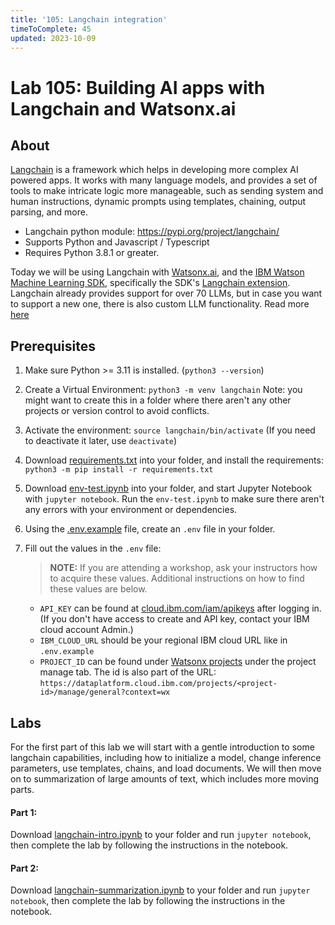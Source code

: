 ```yaml
---
title: '105: Langchain integration'
timeToComplete: 45
updated: 2023-10-09
---
```


# Lab 105: Building AI apps with Langchain and Watsonx.ai

## About

[Langchain](https://docs.langchain.com/docs/) is a framework which helps in developing more complex AI powered apps. It works with many language models, and provides a set of tools to make intricate logic more manageable, such as sending system and human instructions, dynamic prompts using templates, chaining, output parsing, and more.
   - Langchain python module: https://pypi.org/project/langchain/
   - Supports Python and Javascript / Typescript
   - Requires Python 3.8.1 or greater.

Today we will be using Langchain with [Watsonx.ai](https://www.ibm.com/products/watsonx-ai), and the [IBM Watson Machine Learning SDK](https://ibm.github.io/watson-machine-learning-sdk/), specifically the SDK's [Langchain extension](https://ibm.github.io/watson-machine-learning-sdk/fm_extensions.html#langchain). Langchain already provides support for over 70 LLMs, but in case you want to support a new one, there is also custom LLM functionality. Read more [here](https://python.langchain.com/docs/modules/model_io/models/llms/custom_llm)

## Prerequisites
1. Make sure Python >= 3.11 is installed. (`python3 --version`)
2. Create a Virtual Environment: `python3 -m venv langchain` Note: you might want to create this in a folder where there aren't any other projects or version control to avoid conflicts.
3. Activate the environment: `source langchain/bin/activate` (If you need to deactivate it later, use `deactivate`)
4. Download [requirements.txt](https://raw.githubusercontent.com/ibm-build-lab/VAD-VAR-Workshop/main/content/Watsonx/WatsonxAI/105/files/requirements.txt) into your folder, and install the requirements: `python3 -m pip install -r requirements.txt`
5. Download [env-test.ipynb](https://raw.githubusercontent.com/ibm-build-lab/VAD-VAR-Workshop/main/content/Watsonx/WatsonxAI/105/files/env-test.ipynb) into your folder, and start Jupyter Notebook with `jupyter notebook`. Run the `env-test.ipynb` to make sure there aren't any errors with your environment or dependencies.
6. Using the [.env.example](https://raw.githubusercontent.com/ibm-build-lab/VAD-VAR-Workshop/main/content/Watsonx/WatsonxAI/105/files/.env.example) file, create an `.env` file in your folder.
7. Fill out the values in the `.env` file:
   
   > **NOTE:** If you are attending a workshop, ask your instructors how to acquire these values. Additional instructions on how to find these values are below.
   - `API_KEY` can be found at [cloud.ibm.com/iam/apikeys](https://cloud.ibm.com/iam/apikeys) after logging in. (If you don't have access to create and API key, contact your IBM cloud account Admin.)
   - `IBM_CLOUD_URL` should be your regional IBM cloud URL like in `.env.example`
   - `PROJECT_ID` can be found under [Watsonx projects](https://dataplatform.cloud.ibm.com/projects/?context=wx) under the project manage tab. The id is also part of the URL: `https://dataplatform.cloud.ibm.com/projects/<project-id>/manage/general?context=wx`

##  Labs

For the first part of this lab we will start with a gentle introduction to some langchain capabilities, including how to initialize a model, change inference parameters, use templates, chains, and load documents. We will then move on to summarization of large amounts of text, which includes more moving parts.

#### Part 1:
Download [langchain-intro.ipynb](https://raw.githubusercontent.com/ibm-build-lab/VAD-VAR-Workshop/main/content/Watsonx/WatsonxAI/105/files/langchain-intro.ipynb) to your folder and run `jupyter notebook`, then complete the lab by following the instructions in the notebook.

#### Part 2:
Download [langchain-summarization.ipynb](https://raw.githubusercontent.com/ibm-build-lab/VAD-VAR-Workshop/main/content/Watsonx/WatsonxAI/105/files/langchain-summarization.ipynb) to your folder and run `jupyter notebook`, then complete the lab by following the instructions in the notebook.
